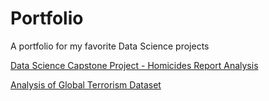 # Portfolio

A portfolio for my favorite Data Science projects

[Data Science Capstone Project - Homicides Report Analysis](./Capstone%20Project%20-%20Homicides%20Report%20Analysis)

[Analysis of Global Terrorism Dataset](./Analysis%20of%20Global%20Terrorism%20Dataset)
